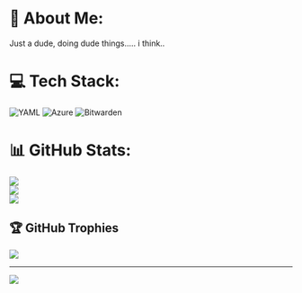 # 💫 About Me:
Just a dude, doing dude things..... i think..


# 💻 Tech Stack:
![YAML](https://img.shields.io/badge/yaml-%23ffffff.svg?style=for-the-badge&logo=yaml&logoColor=151515) ![Azure](https://img.shields.io/badge/azure-%230072C6.svg?style=for-the-badge&logo=microsoftazure&logoColor=white) ![Bitwarden](https://img.shields.io/badge/bitwarden-%23175DDC.svg?style=for-the-badge&logo=bitwarden&logoColor=white)
# 📊 GitHub Stats:
![](https://github-readme-stats.vercel.app/api?username=HarleyMortimer&theme=dark&hide_border=false&include_all_commits=false&count_private=false)<br/>
![](https://github-readme-streak-stats.herokuapp.com/?user=HarleyMortimer&theme=dark&hide_border=false)<br/>
![](https://github-readme-stats.vercel.app/api/top-langs/?username=HarleyMortimer&theme=dark&hide_border=false&include_all_commits=false&count_private=false&layout=compact)

## 🏆 GitHub Trophies
![](https://github-profile-trophy.vercel.app/?username=HarleyMortimer&theme=radical&no-frame=false&no-bg=false&margin-w=4)

---
[![](https://visitcount.itsvg.in/api?id=HarleyMortimer&icon=0&color=0)](https://visitcount.itsvg.in)
